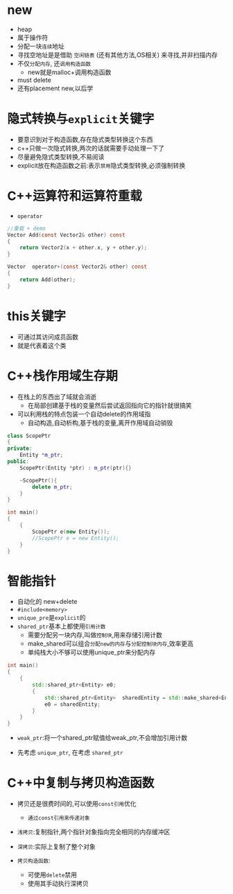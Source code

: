 # new

- heap
- 属于操作符
- 分配一块`连续`地址
- 寻找空地址是是借助 `空闲链表` (还有其他方法,OS相关) 来寻找,并非扫描内存
- 不仅`分配内存`, 还`调用构造函数`
    - new就是malloc+调用构造函数
- must delete
- 还有placement new,以后学

# 隐式转换与`explicit`关键字
- 要意识到对于构造函数,存在隐式类型转换这个东西
- c++只做一次隐式转换,两次的话就需要手动处理一下了
- 尽量避免隐式类型转换,不易阅读
- explicit放在构造函数之前:表示`禁用`隐式类型转换,必须强制转换

# C++运算符和运算符重载
- `operator`
```c
//重载 + demo
Vector Add(const Vector2& other) const
{
    return Vector2(x + other.x, y + other.y);
}

Vector  operator+(const Vector2& other) const
{
    return Add(other);
}

```

# this关键字
- 可通过其访问成员函数
- 就是代表着这个类

# C++栈作用域生存期
- 在栈上的东西出了域就会消逝
    - 在局部创建基于栈的变量然后尝试返回指向它的指针就很搞笑
- 可以利用栈的特点包装一个自动delete的作用域指
    - 自动构造,自动析构,基于栈的变量,离开作用域自动销毁 
```cpp
class ScopePtr
{
private:
    Entity *m_ptr;
public:
    ScopePtr(Entity *ptr) : m_ptr(ptr){}

    ~ScopePtr(){
        delete m_ptr;
    }
}

int main()
{
    {
        ScopePtr e(new Entity());
        //ScopePtr e = new Entity();
    }
}

```

# 智能指针
- 自动化的 new+delete
- `#include<memory>`
- `unique_pre`是`explicit`的
- `shared_ptr`基本上都使用`引用计数`
    - 需要分配另一块内存,叫做`控制块`,用来存储引用计数
    - make_shared可以组合`分配new的内存`与`分配控制块内存`,效率更高
    - 单纯栈大小不够可以使用unique_ptr来分配内存
```cpp
int main() 
{
    {
        std::shared_ptr<Entity> e0;
        {
            std::shared_ptr<Entity>  sharedEntity = std::make_shared<Entity>();
            e0 = sharedEntity;
        }
    }
}
```
- `weak_ptr`:将一个shared_ptr赋值给weak_ptr,不会增加引用计数

- 先考虑 `unique_ptr`, 在考虑 `shared_ptr`

# C++中复制与拷贝构造函数
- 拷贝还是很费时间的,可以使用`const引用`优化
    - `通过const引用来传递对象`
- `浅拷贝`:复制指针,两个指针对象指向完全相同的内存缓冲区
- `深拷贝`:实际上复制了整个对象

- `拷贝构造函数`:
    - 可使用`delete`禁用
    - 使用其手动执行深拷贝